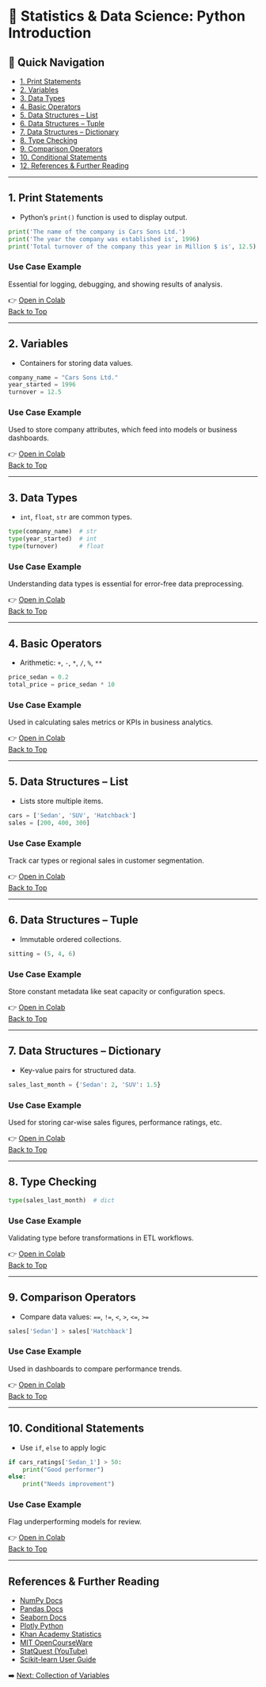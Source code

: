 
# 🧠 Statistics & Data Science: Python Introduction

## 📌 Quick Navigation
- [1. Print Statements](#1-print-statements)
- [2. Variables](#2-variables)
- [3. Data Types](#3-data-types)
- [4. Basic Operators](#4-basic-operators)
- [5. Data Structures – List](#5-data-structures--list)
- [6. Data Structures – Tuple](#6-data-structures--tuple)
- [7. Data Structures – Dictionary](#7-data-structures--dictionary)
- [8. Type Checking](#8-type-checking)
- [9. Comparison Operators](#9-comparison-operators)
- [10. Conditional Statements](#10-conditional-statements)
- [12. References & Further Reading](#references--further-reading)

---

## 1. Print Statements

- Python’s `print()` function is used to display output.

```python
print('The name of the company is Cars Sons Ltd.')
print('The year the company was established is', 1996)
print('Total turnover of the company this year in Million $ is', 12.5)
```

### Use Case Example
Essential for logging, debugging, and showing results of analysis.

👉 [Open in Colab](https://colab.research.google.com/drive/1JngriMWczFKWlD-sXI5Q7lWhbt0Aa2N_?usp=sharing)  
[Back to Top](#-quick-navigation)

---

## 2. Variables

- Containers for storing data values.

```python
company_name = "Cars Sons Ltd."
year_started = 1996
turnover = 12.5
```

### Use Case Example
Used to store company attributes, which feed into models or business dashboards.

👉 [Open in Colab](https://colab.research.google.com/drive/1JngriMWczFKWlD-sXI5Q7lWhbt0Aa2N_?usp=sharing)  
[Back to Top](#-quick-navigation)

---

## 3. Data Types

- `int`, `float`, `str` are common types.

```python
type(company_name)  # str
type(year_started)  # int
type(turnover)      # float
```

### Use Case Example
Understanding data types is essential for error-free data preprocessing.

👉 [Open in Colab](https://colab.research.google.com/drive/1JngriMWczFKWlD-sXI5Q7lWhbt0Aa2N_?usp=sharing)  
[Back to Top](#-quick-navigation)

---

## 4. Basic Operators

- Arithmetic: `+`, `-`, `*`, `/`, `%`, `**`

```python
price_sedan = 0.2
total_price = price_sedan * 10
```

### Use Case Example
Used in calculating sales metrics or KPIs in business analytics.

👉 [Open in Colab](https://colab.research.google.com/drive/1JngriMWczFKWlD-sXI5Q7lWhbt0Aa2N_?usp=sharing)  
[Back to Top](#-quick-navigation)

---

## 5. Data Structures – List

- Lists store multiple items.

```python
cars = ['Sedan', 'SUV', 'Hatchback']
sales = [200, 400, 300]
```

### Use Case Example
Track car types or regional sales in customer segmentation.

👉 [Open in Colab](https://colab.research.google.com/drive/1JngriMWczFKWlD-sXI5Q7lWhbt0Aa2N_?usp=sharing)  
[Back to Top](#-quick-navigation)

---

## 6. Data Structures – Tuple

- Immutable ordered collections.

```python
sitting = (5, 4, 6)
```

### Use Case Example
Store constant metadata like seat capacity or configuration specs.

👉 [Open in Colab](https://colab.research.google.com/drive/1JngriMWczFKWlD-sXI5Q7lWhbt0Aa2N_?usp=sharing)  
[Back to Top](#-quick-navigation)

---

## 7. Data Structures – Dictionary

- Key-value pairs for structured data.

```python
sales_last_month = {'Sedan': 2, 'SUV': 1.5}
```

### Use Case Example
Used for storing car-wise sales figures, performance ratings, etc.

👉 [Open in Colab](https://colab.research.google.com/drive/1JngriMWczFKWlD-sXI5Q7lWhbt0Aa2N_?usp=sharing)  
[Back to Top](#-quick-navigation)

---

## 8. Type Checking

```python
type(sales_last_month)  # dict
```

### Use Case Example
Validating type before transformations in ETL workflows.

👉 [Open in Colab](https://colab.research.google.com/drive/1JngriMWczFKWlD-sXI5Q7lWhbt0Aa2N_?usp=sharing)  
[Back to Top](#-quick-navigation)

---

## 9. Comparison Operators

- Compare data values: `==`, `!=`, `<`, `>`, `<=`, `>=`

```python
sales['Sedan'] > sales['Hatchback']
```

### Use Case Example
Used in dashboards to compare performance trends.

👉 [Open in Colab](https://colab.research.google.com/drive/1JngriMWczFKWlD-sXI5Q7lWhbt0Aa2N_?usp=sharing)  
[Back to Top](#-quick-navigation)

---

## 10. Conditional Statements

- Use `if`, `else` to apply logic

```python
if cars_ratings['Sedan_1'] > 50:
    print("Good performer")
else:
    print("Needs improvement")
```

### Use Case Example
Flag underperforming models for review.

👉 [Open in Colab](https://colab.research.google.com/drive/1JngriMWczFKWlD-sXI5Q7lWhbt0Aa2N_?usp=sharing)  
[Back to Top](#-quick-navigation)

---

## References & Further Reading

- [NumPy Docs](https://numpy.org/doc/)
- [Pandas Docs](https://pandas.pydata.org/docs/)
- [Seaborn Docs](https://seaborn.pydata.org/)
- [Plotly Python](https://plotly.com/python/)
- [Khan Academy Statistics](https://www.khanacademy.org/math/statistics-probability)
- [MIT OpenCourseWare](https://ocw.mit.edu/)
- [StatQuest (YouTube)](https://www.youtube.com/user/joshstarmer)
- [Scikit-learn User Guide](https://scikit-learn.org/stable/user_guide.html)


➡️ [Next: Collection of Variables](02-collection-of-variables.md)
